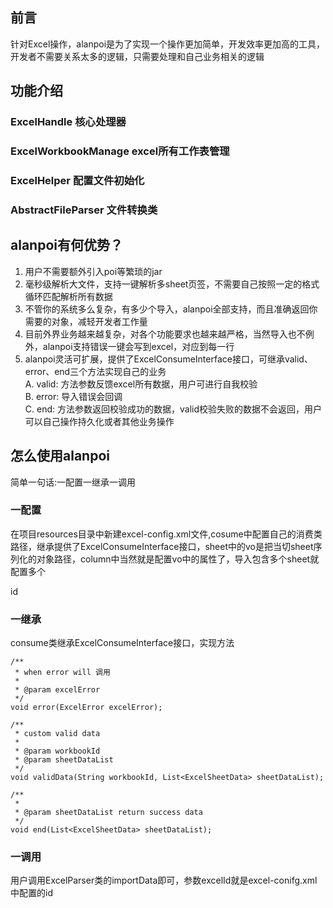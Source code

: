## 前言

针对Excel操作，alanpoi是为了实现一个操作更加简单，开发效率更加高的工具，开发者不需要关系太多的逻辑，只需要处理和自己业务相关的逻辑

## 功能介绍


### ExcelHandle  核心处理器

### ExcelWorkbookManage  excel所有工作表管理

### ExcelHelper  配置文件初始化

### AbstractFileParser  文件转换类

## alanpoi有何优势？

1. 用户不需要额外引入poi等繁琐的jar
2. 毫秒级解析大文件，支持一键解析多sheet页签，不需要自己按照一定的格式循环匹配解析所有数据
3. 不管你的系统多么复杂，有多少个导入，alanpoi全部支持，而且准确返回你需要的对象，减轻开发者工作量
4. 目前外界业务越来越复杂，对各个功能要求也越来越严格，当然导入也不例外，alanpoi支持错误一键会写到excel，对应到每一行
5. alanpoi灵活可扩展，提供了ExcelConsumeInterface接口，可继承valid、error、end三个方法实现自己的业务 </br>
     A. valid: 方法参数反馈excel所有数据，用户可进行自我校验</br>
     B. error: 导入错误会回调</br>
     C. end: 方法参数返回校验成功的数据，valid校验失败的数据不会返回，用户可以自己操作持久化或者其他业务操作

## 怎么使用alanpoi

简单一句话:一配置一继承一调用

### 一配置

在项目resources目录中新建excel-config.xml文件,cosume中配置自己的消费类路径，继承提供了ExcelConsumeInterface接口，sheet中的vo是把当切sheet序列化的对象路径，column中当然就是配置vo中的属性了，导入包含多个sheet就配置多个

<?xml version = "1.0" encoding = "GB2312"?>
<exg name="excelId" version="1.0" file-type="excel">
    <excel id="EXCEL_ID" consume="">
        <sheet index="0" row-start="2" column-start="0" vo="">
             <column offset="1">id</column>
        </sheet>
   </excel>
</exg>

### 一继承

consume类继承ExcelConsumeInterface接口，实现方法

    /**
     * when error will 调用
     *
     * @param excelError
     */
    void error(ExcelError excelError);

    /**
     * custom valid data
     *
     * @param workbookId
     * @param sheetDataList
     */
    void validData(String workbookId, List<ExcelSheetData> sheetDataList);

    /**
     *
     * @param sheetDataList return success data
     */
    void end(List<ExcelSheetData> sheetDataList);

### 一调用

用户调用ExcelParser类的importData即可，参数excelId就是excel-conifg.xml中配置的id






